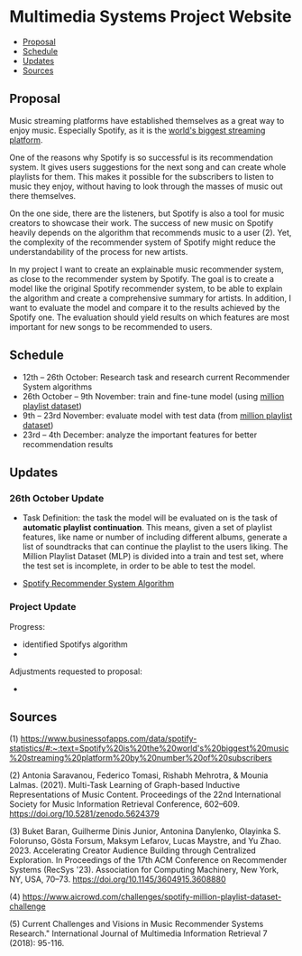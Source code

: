 # Multimedia Systems Project Website

- [Proposal](https://github.com/marja-w/mms-project-23/blob/main/README.md#proposal)
- [Schedule](https://github.com/marja-w/mms-project-23/blob/main/README.md#schedule)
- [Updates](https://github.com/marja-w/mms-project-23/blob/main/README.md#updates)
- [Sources](https://github.com/marja-w/mms-project-23/blob/main/README.md#sources)


## Proposal

Music streaming platforms have established themselves as a great way to enjoy music. Especially Spotify, as it is the [world's biggest streaming platform](https://www.businessofapps.com/data/spotify-statistics/#:~:text=Spotify%20is%20the%20world's%20biggest%20music%20streaming%20platform%20by%20number%20of%20subscribers ).


One of the reasons why Spotify is so successful is its recommendation system. It gives users suggestions for the next song and can create whole playlists for them. This makes it possible for the subscribers to listen to music they enjoy, without having to look through the masses of music out there themselves.


On the one side, there are the listeners, but Spotify is also a tool for music creators to showcase their work. The success of new music on Spotify heavily depends on the algorithm that recommends music to a user (2). Yet, the complexity of the recommender system of Spotify might reduce the understandability of the process for new artists.


In my project I want to create an explainable music recommender system, as close to the recommender system by Spotify. The goal is to create a model like the original Spotify recommender system, to be able to explain the algorithm and create a comprehensive summary for artists. In addition, I want to evaluate the model and compare it to the results achieved by the Spotify one. The evaluation should yield results on which features are most important for new songs to be recommended to users.

## Schedule
- 12th – 26th October: Research task and research current Recommender System algorithms
- 26th October – 9th November: train and fine-tune model (using [million playlist dataset](https://www.aicrowd.com/challenges/spotify-million-playlist-dataset-challenge)) 
- 9th – 23rd November: evaluate model with test data (from [million playlist dataset](https://www.aicrowd.com/challenges/spotify-million-playlist-dataset-challenge)) 
- 23rd – 4th December: analyze the important features for better recommendation results 

## Updates

### 26th October Update

- Task Definition: the task the model will be evaluated on is the task of **automatic playlist continuation**. This means, given a set of playlist features, like name or number of including different albums, generate a list of soundtracks that can continue the playlist to the users liking. The Million Playlist Dataset (MLP) is divided into a train and test set, where the test set is incomplete, in order to be able to test the model.

- [Spotify Recommender System Algorithm](https://github.com/marja-w/mms-project-23/blob/main/spotify_recommender_system.md)

### Project Update

Progress:

- identified Spotifys algorithm
- 

Adjustments requested to proposal:

- 

## Sources

(1) https://www.businessofapps.com/data/spotify-statistics/#:~:text=Spotify%20is%20the%20world's%20biggest%20music%20streaming%20platform%20by%20number%20of%20subscribers 

(2) Antonia Saravanou, Federico Tomasi, Rishabh Mehrotra, & Mounia Lalmas. (2021). Multi-Task Learning of Graph-based Inductive Representations of Music Content. Proceedings of the 22nd International Society for Music Information Retrieval Conference, 602–609. https://doi.org/10.5281/zenodo.5624379 

(3) Buket Baran, Guilherme Dinis Junior, Antonina Danylenko, Olayinka S. Folorunso, Gösta Forsum, Maksym Lefarov, Lucas Maystre, and Yu Zhao. 2023. Accelerating Creator Audience Building through Centralized Exploration. In Proceedings of the 17th ACM Conference on Recommender Systems (RecSys '23). Association for Computing Machinery, New York, NY, USA, 70–73. https://doi.org/10.1145/3604915.3608880 

(4) https://www.aicrowd.com/challenges/spotify-million-playlist-dataset-challenge 

(5) Current Challenges and Visions in Music Recommender Systems Research." International Journal of Multimedia Information Retrieval 7 (2018): 95-116.
